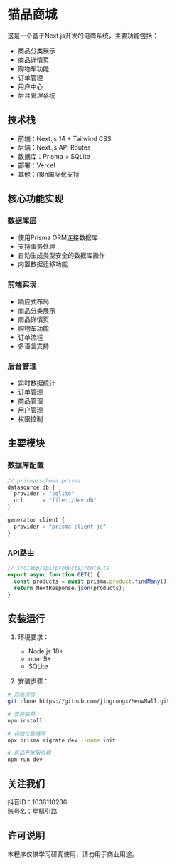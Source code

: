 # 猫品商城

这是一个基于Next.js开发的电商系统，主要功能包括：

- 商品分类展示
- 商品详情页
- 购物车功能
- 订单管理
- 用户中心
- 后台管理系统

## 技术栈

- 前端：Next.js 14 + Tailwind CSS
- 后端：Next.js API Routes
- 数据库：Prisma + SQLite
- 部署：Vercel
- 其他：i18n国际化支持

## 核心功能实现

### 数据库层
- 使用Prisma ORM连接数据库
- 支持事务处理
- 自动生成类型安全的数据库操作
- 内置数据迁移功能

### 前端实现
- 响应式布局
- 商品分类展示
- 商品详情页
- 购物车功能
- 订单流程
- 多语言支持

### 后台管理
- 实时数据统计
- 订单管理
- 商品管理
- 用户管理
- 权限控制

## 主要模块

### 数据库配置
```typescript
// prisma/schema.prisma
datasource db {
  provider = "sqlite"
  url      = "file:./dev.db"
}

generator client {
  provider = "prisma-client-js"
}
```

### API路由
```typescript
// src/app/api/products/route.ts
export async function GET() {
  const products = await prisma.product.findMany();
  return NextResponse.json(products);
}
```

## 安装运行

1. 环境要求：
   - Node.js 18+
   - npm 9+
   - SQLite

2. 安装步骤：
```bash
# 克隆项目
git clone https://github.com/jingrongx/MeowMall.git

# 安装依赖
npm install

# 初始化数据库
npx prisma migrate dev --name init

# 启动开发服务器
npm run dev
```

## 关注我们

抖音ID：1036110286  
账号名：星樞引路

## 许可说明

本程序仅供学习研究使用，请勿用于商业用途。

